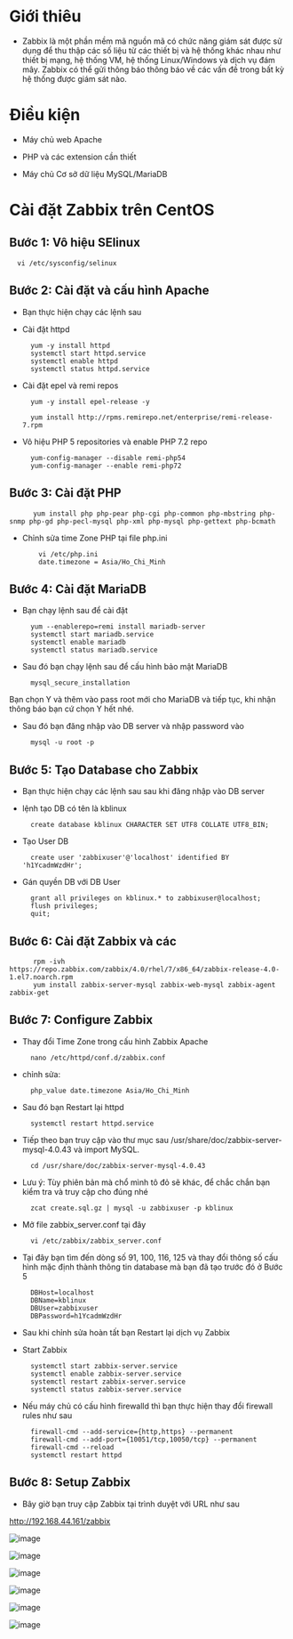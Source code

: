 # Giới thiêu

- Zabbix là một phần mềm mã nguồn mã có chức năng giám sát được sử dụng để thu thập các số liệu từ các thiết bị và hệ thống khác nhau như thiết bị mạng, hệ thống VM, hệ thống Linux/Windows và dịch vụ đám mây. Zabbix có thể gửi thông báo thông báo về các vấn đề trong bất kỳ hệ thống được giám sát nào.

# Điều kiện

- Máy chủ web Apache

- PHP và các extension cần thiết

- Máy chủ Cơ sở dữ liệu MySQL/MariaDB

# Cài đặt Zabbix trên CentOS

## Bước 1: Vô hiệu SElinux

      vi /etc/sysconfig/selinux



## Bước 2: Cài đặt và cấu hình Apache

- Bạn thực hiện chạy các lệnh sau

- Cài đặt httpd

        yum -y install httpd
        systemctl start httpd.service
        systemctl enable httpd
        systemctl status httpd.service
        



- Cài đặt epel và remi repos

        yum -y install epel-release -y

        yum install http://rpms.remirepo.net/enterprise/remi-release-7.rpm
        


- Vô hiệu PHP 5 repositories và enable PHP 7.2 repo

        yum-config-manager --disable remi-php54
        yum-config-manager --enable remi-php72
        
## Bước 3: Cài đặt PHP

          yum install php php-pear php-cgi php-common php-mbstring php-snmp php-gd php-pecl-mysql php-xml php-mysql php-gettext php-bcmath
          


- Chỉnh sửa time Zone PHP tại file php.ini

          vi /etc/php.ini
          date.timezone = Asia/Ho_Chi_Minh

          
## Bước 4: Cài đặt MariaDB

- Bạn chạy lệnh sau để cài đặt

        yum --enablerepo=remi install mariadb-server
        systemctl start mariadb.service
        systemctl enable mariadb
        systemctl status mariadb.service
        


- Sau đó bạn chạy lệnh sau để cấu hình bảo mật MariaDB

        mysql_secure_installation

Bạn chọn Y và thêm vào pass root mới cho MariaDB và tiếp tục, khi nhận thông báo bạn cứ chọn Y hết nhé.



- Sau đó bạn đăng nhập vào DB server và nhập password vào

        mysql -u root -p



## Bước 5: Tạo Database cho Zabbix

- Bạn thực hiện chạy các lệnh sau sau khi đăng nhập vào DB server

- lệnh tạo DB có tên là kblinux

        create database kblinux CHARACTER SET UTF8 COLLATE UTF8_BIN;
        
- Tạo User DB

        create user 'zabbixuser'@'localhost' identified BY 'h1YcadmWzdHr'; 
        
- Gán quyền DB với DB User

        grant all privileges on kblinux.* to zabbixuser@localhost; 
        flush privileges;
        quit;

## Bước 6: Cài đặt Zabbix và các

          rpm -ivh https://repo.zabbix.com/zabbix/4.0/rhel/7/x86_64/zabbix-release-4.0-1.el7.noarch.rpm
          yum install zabbix-server-mysql zabbix-web-mysql zabbix-agent zabbix-get

## Bước 7: Configure Zabbix

- Thay đổi Time Zone trong cấu hình Zabbix Apache

        nano /etc/httpd/conf.d/zabbix.conf

- chỉnh sửa:

        php_value date.timezone Asia/Ho_Chi_Minh
        
- Sau đó bạn Restart lại httpd

        systemctl restart httpd.service

- Tiếp theo bạn truy cập vào thư mục sau /usr/share/doc/zabbix-server-mysql-4.0.43 và import MySQL.

        cd /usr/share/doc/zabbix-server-mysql-4.0.43    

- Lưu ý: Tùy phiên bản mà chổ mình tô đỏ sẽ khác, để chắc chắn bạn kiểm tra và truy cập cho đúng nhé

        zcat create.sql.gz | mysql -u zabbixuser -p kblinux

- Mở file zabbix_server.conf tại đây

        vi /etc/zabbix/zabbix_server.conf

- Tại đây bạn tìm đến dòng số 91, 100, 116, 125 và thay đổi thông số cấu hình mặc định thành thông tin database mà bạn đã tạo trước đó ở Bước 5

        DBHost=localhost
        DBName=kblinux
        DBUser=zabbixuser
        DBPassword=h1YcadmWzdHr

- Sau khi chỉnh sửa hoàn tất bạn Restart lại dịch vụ Zabbix

- Start Zabbix

        systemctl start zabbix-server.service
        systemctl enable zabbix-server.service
        systemctl restart zabbix-server.service
        systemctl status zabbix-server.service


- Nếu máy chủ có cấu hình firewalld thì bạn thực hiện thay đổi firewall rules như sau

        firewall-cmd --add-service={http,https} --permanent
        firewall-cmd --add-port={10051/tcp,10050/tcp} --permanent
        firewall-cmd --reload
        systemctl restart httpd
        
## Bước 8: Setup Zabbix

- Bây giờ bạn truy cập Zabbix tại trình duyệt với URL như sau

http://192.168.44.161/zabbix

![image](https://user-images.githubusercontent.com/95491130/187333530-7c43d716-e901-462e-ae3e-82fe26f2522b.png)

![image](https://user-images.githubusercontent.com/95491130/187333542-b9210e08-e83a-486e-9716-2726edf7376a.png)

![image](https://user-images.githubusercontent.com/95491130/187333559-2072d7ad-984f-4c06-8326-a8f9072a075a.png)

![image](https://user-images.githubusercontent.com/95491130/187333570-73edd576-94a5-4a74-b495-0a6e662a06fb.png)

![image](https://user-images.githubusercontent.com/95491130/187333582-5731061a-529d-4216-8081-63353f6f2d37.png)

![image](https://user-images.githubusercontent.com/95491130/187333613-73ce7606-e65d-4261-afef-eba6e2251b97.png)







